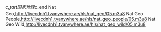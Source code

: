 $c_start国家地理$c_end
Nat Geo,http://livecdnh1.tvanywhere.ae/hls/nat_geo/05.m3u8
Nat Geo People,http://livecdnh1.tvanywhere.ae/hls/nat_geo_people/05.m3u8
Nat Geo Wild,http://livecdnh1.tvanywhere.ae/hls/nat_geo_wild/05.m3u8
